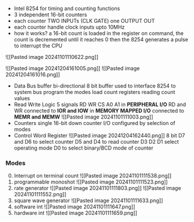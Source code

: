 - Intel 8254 for timing and counting functions 
- 3 independent 16-bit counters
- each counter TWO INPUTs (CLK GATE)
  one OUTPUT OUT
- each counter handle clock inputs upto 10MHz
- how it works?
	  a 16-bit count is loaded in the register
	  on command, the count is decremented until it reaches 0
	  then the 8254 generates a pulse to interrupt the CPU

![[Pasted image 20241101110622.png]]

![[Pasted image 20241204161005.png]]
![[Pasted image 20241204161016.png]]

- Data Bus buffer
	  bi-directional 8 bit buffer used to interface 8254 to system bus
		  program the modes
		  load count registers
		  reading count values
- Read Write Logic
	  5 signals RD WR CS A0 A1 
	  in **PERIPHERAL I/O** RD and WR connected to **IOR and IOW**
	  in **MEMORY MAPPED I/O** connected to **MEMR and MEMW**
	  ![[Pasted image 20241101111003.png]]
- Counters 
	  single 16-bit down counter
	  I/O configured by selection of modes
- Control Word Register
	  ![[Pasted image 20241204162440.png]]
	  8 bit
	  D7 and D6 to select counter
	  D5 and D4 to read counter
	  D3 D2 D1 select operating mode
	  D0 to select binary/BCD mode of counter


### Modes
0. Interrupt on terminal count
   ![[Pasted image 20241101111538.png]]
1. programmable monoshot
   ![[Pasted image 20241101111523.png]]
2. rate generator
   ![[Pasted image 20241101111803.png]]
   ![[Pasted image 20241101111552.png]]
3. square wave generator
   ![[Pasted image 20241101111633.png]]
4. software int
   ![[Pasted image 20241101111647.png]]
5. hardware int
   ![[Pasted image 20241101111659.png]]



